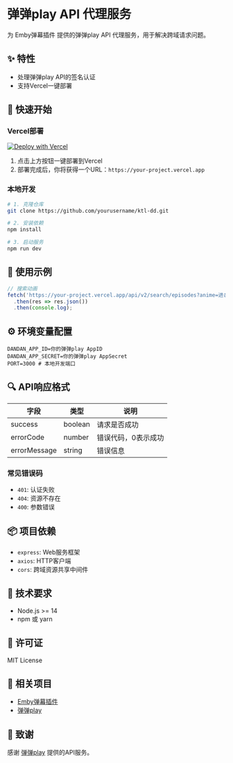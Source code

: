 # 弹弹play API 代理服务

为 Emby弹幕插件 提供的弹弹play API 代理服务，用于解决跨域请求问题。

## ✨ 特性

-  处理弹弹play API的签名认证
-  支持Vercel一键部署

## 🚀 快速开始

### Vercel部署

[![Deploy with Vercel](https://vercel.com/button)](https://vercel.com/new/clone?repository-url=https://github.com/yourusername/ktl-dd)

1. 点击上方按钮一键部署到Vercel
2. 部署完成后，你将获得一个URL：`https://your-project.vercel.app`

### 本地开发

```bash
# 1. 克隆仓库
git clone https://github.com/yourusername/ktl-dd.git

# 2. 安装依赖
npm install

# 3. 启动服务
npm run dev
```

## 📝 使用示例

```javascript
// 搜索动画
fetch('https://your-project.vercel.app/api/v2/search/episodes?anime=进击的巨人')
  .then(res => res.json())
  .then(console.log);
```

## ⚙️ 环境变量配置

```env
DANDAN_APP_ID=你的弹弹play AppID
DANDAN_APP_SECRET=你的弹弹play AppSecret
PORT=3000 # 本地开发端口
```

## 🔍 API响应格式

| 字段 | 类型 | 说明 |
|------|------|------|
| success | boolean | 请求是否成功 |
| errorCode | number | 错误代码，0表示成功 |
| errorMessage | string | 错误信息 |

### 常见错误码

- `401`: 认证失败
- `404`: 资源不存在
- `400`: 参数错误

## 📦 项目依赖

- `express`: Web服务框架
- `axios`: HTTP客户端
- `cors`: 跨域资源共享中间件

## 🔧 技术要求

- Node.js >= 14
- npm 或 yarn

## 📄 许可证

MIT License

## 🔗 相关项目

- [Emby弹幕插件](https://github.com/kutongling/dd-danmaku)
- [弹弹play](https://www.dandanplay.com/)

## 💖 致谢

感谢 [弹弹play](https://www.dandanplay.com) 提供的API服务。
